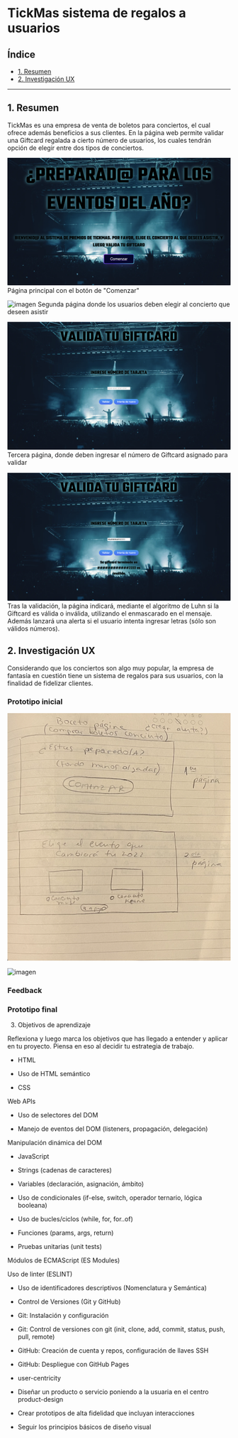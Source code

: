 # TickMas sistema de regalos a usuarios

## Índice

- [1. Resumen](#1-Resumen)
- [2. Investigación UX](#2-Investigación-UX)

---

## 1. Resumen

TickMas es una empresa de venta de boletos para conciertos, el cual ofrece además beneficios a sus clientes. En la página web permite validar una Giftcard regalada a cierto número de usuarios, los cuales tendrán opción de elegir entre dos tipos de conciertos.

![imagen](paginaPrincipal.png)
Página principal con el botón de "Comenzar"

![imagen](segundaPagina.png)
Segunda página donde los usuarios deben elegir al concierto que deseen asistir

![imagen](terceraPagina.png)
Tercera página, donde deben ingresar el número de Giftcard asignado para validar

![imagen](cuartaPagina.png)
Tras la validación, la página indicará, mediante el algoritmo de Luhn si la Giftcard es válida o inválida, utilizando el enmascarado en el mensaje. Además lanzará una alerta si el usuario intenta ingresar letras (sólo son válidos números).

## 2. Investigación UX

Considerando que los conciertos son algo muy popular, la empresa de fantasía en cuestión tiene un sistema de regalos para sus usuarios, con la finalidad de fidelizar clientes.

### Prototipo inicial

![imagen](Prototipo1.png)

![imagen](Prototipo2.png)

### Feedback

### Prototipo final

3. Objetivos de aprendizaje

Reflexiona y luego marca los objetivos que has llegado a entender y aplicar en tu proyecto. Piensa en eso al decidir tu estrategia de trabajo.

- HTML

- Uso de HTML semántico

- CSS

Web APIs

- Uso de selectores del DOM

- Manejo de eventos del DOM (listeners, propagación, delegación)

Manipulación dinámica del DOM

- JavaScript

- Strings (cadenas de caracteres)

- Variables (declaración, asignación, ámbito)

- Uso de condicionales (if-else, switch, operador ternario, lógica booleana)

- Uso de bucles/ciclos (while, for, for..of)

- Funciones (params, args, return)

- Pruebas unitarias (unit tests)

Módulos de ECMAScript (ES Modules)

Uso de linter (ESLINT)

- Uso de identificadores descriptivos (Nomenclatura y Semántica)

- Control de Versiones (Git y GitHub)

- Git: Instalación y configuración

- Git: Control de versiones con git (init, clone, add, commit, status, push, pull, remote)

- GitHub: Creación de cuenta y repos, configuración de llaves SSH

- GitHub: Despliegue con GitHub Pages

- user-centricity

- Diseñar un producto o servicio poniendo a la usuaria en el centro
  product-design

- Crear prototipos de alta fidelidad que incluyan interacciones

- Seguir los principios básicos de diseño visual
